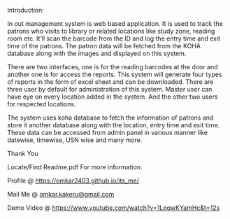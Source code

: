 Introduction:

In out management system is web based application. It is used to track the patrons who visits to library or related locations like study zone, reading room etc. It’ll scan the barcode from the ID and log the entry time and exit time of the patrons. The patron data will be fetched from the KOHA database along with the images and displayed on this system.

There are two interfaces, one is for the reading barcodes at the door and another one is for access the reports. This system will generate four types of reports in the form of excel sheet and can be downloaded. There are three user by default for administration of this system. Master user can have eye on every location added in the system. And the other two users for respected locations.

The system uses koha database to fetch the information of patrons and store it another database along with the location, entry time and exit time. These data can be accessed from admin panel in various manner like datewise, timewise, USN wise and many more.

Thank You

Locate/Find Readme.pdf For more information.

Profile @ https://omkar2403.github.io/its_me/

Mail Me @ omkar.kakeru@gmail.com

Demo Video @ https://www.youtube.com/watch?v=1LqqwKYamHc&t=12s

